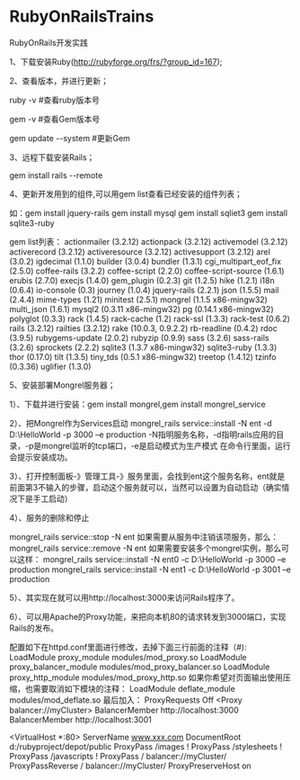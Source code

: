 RubyOnRailsTrains
=================

RubyOnRails开发实践

1、下载安装Ruby(http://rubyforge.org/frs/?group_id=167); 

2、查看版本，并进行更新；

   ruby -v #查看ruby版本号
   
   gem -v #查看Gem版本号
   
   gem update --system  #更新Gem
   
3、远程下载安装Rails；

   gem install rails --remote
   
4、更新开发用到的组件,可以用gem list查看已经安装的组件列表；

如：gem install jquery-rails
    gem install mysql
    gem install sqliet3
    gem install sqlite3-ruby

gem list列表：
    actionmailer (3.2.12)
    actionpack (3.2.12)
    activemodel (3.2.12)
    activerecord (3.2.12)
    activeresource (3.2.12)
    activesupport (3.2.12)
    arel (3.0.2)
    igdecimal (1.1.0)
    builder (3.0.4)
    bundler (1.3.1)
    cgi_multipart_eof_fix (2.5.0)
    coffee-rails (3.2.2)
    coffee-script (2.2.0)
    coffee-script-source (1.6.1)
    erubis (2.7.0)
    execjs (1.4.0)
    gem_plugin (0.2.3)
    git (1.2.5)
    hike (1.2.1)
    i18n (0.6.4)
    io-console (0.3)
    journey (1.0.4)
    jquery-rails (2.2.1)
    json (1.5.5)
    mail (2.4.4)
    mime-types (1.21)
    minitest (2.5.1)
    mongrel (1.1.5 x86-mingw32)
    multi_json (1.6.1)
    mysql2 (0.3.11 x86-mingw32)
    pg (0.14.1 x86-mingw32)
    polyglot (0.3.3)
    rack (1.4.5)
    rack-cache (1.2)
    rack-ssl (1.3.3)
    rack-test (0.6.2)
    rails (3.2.12)
    railties (3.2.12)
    rake (10.0.3, 0.9.2.2)
    rb-readline (0.4.2)
    rdoc (3.9.5)
    rubygems-update (2.0.2)
    rubyzip (0.9.9)
    sass (3.2.6)
    sass-rails (3.2.6)
    sprockets (2.2.2)
    sqlite3 (1.3.7 x86-mingw32)
    sqlite3-ruby (1.3.3)
    thor (0.17.0)
    tilt (1.3.5)
    tiny_tds (0.5.1 x86-mingw32)
    treetop (1.4.12)
    tzinfo (0.3.36)
    uglifier (1.3.0)

5、安装部署Mongrel服务器；

1）、下载并进行安装：gem install mongrel,gem install mongrel_service

2）、把Mongrel作为Services启动
mongrel_rails service::install -N ent -d D:\HelloWorld -p 3000 –e production
-N指明服务名称，-d指明rails应用的目录，-p是mongrel监听的tcp端口，-e是启动模式为生产模式
在命令行里面，运行会提示安装成功。

3）、打开控制面板-》管理工具-》服务里面，会找到ent这个服务名称，ent就是前面第3不输入的步骤，启动这个服务就可以，当然可以设置为自动启动（确实情况下是手工启动）

4）、服务的删除和停止

mongrel_rails service::stop -N ent
如果需要从服务中注销该项服务，那么：
mongrel_rails service::remove -N ent
如果需要安装多个mongrel实例，那么可以这样：
mongrel_rails service::install -N ent0 -c D:\HelloWorld -p 3000 –e production
mongrel_rails service::install -N ent1 -c D:\HelloWorld -p 3001 –e production

5）、其实现在就可以用http://localhost:3000来访问Rails程序了。

6）、可以用Apache的Proxy功能，来把向本机80的请求转发到3000端口，实现Rails的发布。

配置如下在httpd.conf里面进行修改，去掉下面三行前面的注释（#):
LoadModule proxy_module modules/mod_proxy.so
LoadModule proxy_balancer_module modules/mod_proxy_balancer.so
LoadModule proxy_http_module modules/mod_proxy_http.so
如果你希望对页面输出使用压缩，也需要取消如下模块的注释：
LoadModule deflate_module modules/mod_deflate.so
最后加入：
ProxyRequests Off
<Proxy balancer://myCluster>
BalancerMember http://localhost:3000
BalancerMember http://localhost:3001
>
<VirtualHost *:80>
ServerName www.xxx.com
DocumentRoot d:/rubyproject/depot/public
ProxyPass /images !
ProxyPass /stylesheets !
ProxyPass /javascripts !
ProxyPass / balancer://myCluster/
ProxyPassReverse / balancer://myCluster/
ProxyPreserveHost on
>
